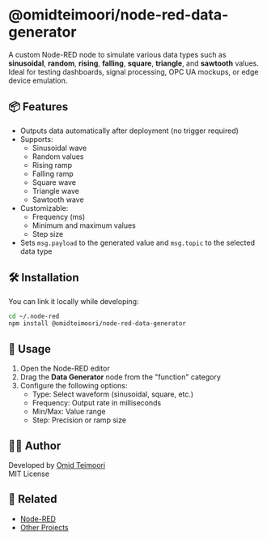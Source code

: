 # @omidteimoori/node-red-data-generator

A custom Node-RED node to simulate various data types such as **sinusoidal**, **random**, **rising**, **falling**, **square**, **triangle**, and **sawtooth** values. Ideal for testing dashboards, signal processing, OPC UA mockups, or edge device emulation.

## 📦 Features

- Outputs data automatically after deployment (no trigger required)
- Supports:
  - Sinusoidal wave
  - Random values
  - Rising ramp
  - Falling ramp
  - Square wave
  - Triangle wave
  - Sawtooth wave
- Customizable:
  - Frequency (ms)
  - Minimum and maximum values
  - Step size
- Sets `msg.payload` to the generated value and `msg.topic` to the selected data type

## 🛠 Installation

You can link it locally while developing:

```bash
cd ~/.node-red
npm install @omidteimoori/node-red-data-generator
```

## 🧪 Usage

1. Open the Node-RED editor
2. Drag the **Data Generator** node from the "function" category
3. Configure the following options:
   - Type: Select waveform (sinusoidal, square, etc.)
   - Frequency: Output rate in milliseconds
   - Min/Max: Value range
   - Step: Precision or ramp size


## 👨‍💻 Author

Developed by [Omid Teimoori](https://omidteimoori.com)  
MIT License

## 🔗 Related

- [Node-RED](https://nodered.org/)
- [Other Projects](https://omidteimoori.com/projects.html)